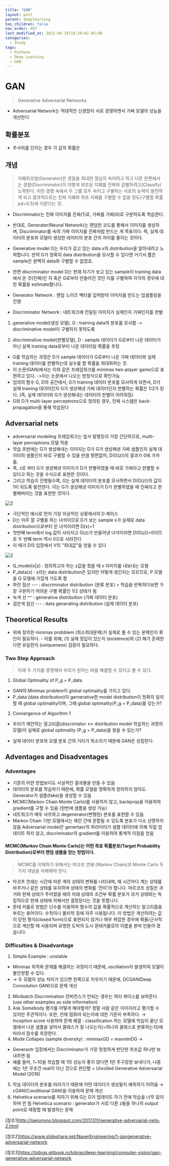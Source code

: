 ```yaml
---
title: "GAN"
layout: post
parent: deeplearning
has_children: false
nav_order: 407
last_modified_at: 2021-04-16T18:20:02-05:00
categories:
  - Study
tags:
  - Pythone
  - Deep Learning
  - GAN
---
```



# GAN

> Generative Adversarial Networks
- Adversarial Network는 적대적인 신경망이 서로 경쟁하면서 가짜 모델의 성능을 개선한다

## 확률분포

- 주사위를 던지는 경우
각 값의 확률은 

## 개념

>지폐위조범(Generator)은 경찰을 최대한 열심히 속이려고 하고 다른 한편에서는 경찰(Discriminator)이 이렇게 위조된 지폐를 진짜와 감별하려고(Classify) 노력한다.
이런 경쟁 속에서 두 그룹 모두 속이고 구별하는 서로의 능력이 발전하게 되고 결과적으로는 진짜 지폐와 위조 지폐를 구별할 수 없을 정도(구별할 확률 pd=0.5)에 이른다는 것.

- Discriminator는 진짜 이미지를 진짜(1)로, 가짜를 가짜(0)로 구분하도록 학습한다. 
- 반대로, Generater(Neural Network)는 랜덤한 코드를 통해서 이미지를 생성하며, Discriminator를 속여 가짜 이미지를 진짜처럼 만드는 게 목표이다. 즉, 실제 데이터의 분포와 모델이 생성한 데이터의 분포 간의 차이를 줄이는 것이다.

 - Generative model G는 우리가 갖고 있는 data x의 distribution을 알아내려고 노력합니다. 만약 G가 정확히 data distribution을 모사할 수 있다면 거기서 뽑은 sample은 완벽히 data와 구별할 수 없겠죠.
- 한편 discriminator model D는 현재 자기가 보고 있는 sample이 training data에서 온 것(진짜)인 지 혹은 G로부터 만들어진 것인 지를 구별하여 각각의 경우에 대한 확률을 estimate합니다.

- Generator Network : 랜덤 노이즈 벡터를 입력받아 이미지를 만드는 업샘플링을 진행 
- Discriminator Network : 네트워크에 전달된 이미지가 실제인지 가짜인지를 판별

1) generative model(생성 모델), G : training data의 분포를 모사함 -> discriminative model이 구별하지 못하도록

2) discriminative model(판별모델), D : sample 데이터가 G로부터 나온 데이터가 아닌 실제 training data로부터 나온 데이터일 확률을 추정

- G를 학습하는 과정은 D가 sample 데이터가 G로부터 나온 가짜 데이터와 실제 training 데이터를 판별하는데 실수를 할 확률을 최대화하는 것.
- 이 논문(GAN)에서는 이와 같은 프레임워크를 minimax two-player game으로 표현하고 있다. ->이는 논문에서 나오는 방정식으로 확인가능
- 임의의 함수 G, D의 공간에서, G가 training 데이터 분포를 모사하게 되면서, D가 실제 training 데이터인지 G가 생성해낸 가짜 데이터인지 판별하는 확률은 1/2가 된다. (즉, 실제 데이터와 G가 생성해내는 데이터의 판별이 어려워짐)
- G와 D가 multi-layer perceptrons으로 정의된 경우, 전체 시스템은 back-propagation을 통해 학습된다

## Adversarial nets

- adversarial modeling 프레임워크는 앞서 말했듯이 가장 간단하므로, multi-layer perceptrons 모델 적용
- 학습 초반에는 G가 생성해내는 이미지는 D가 G가 생성해낸 가짜 샘플인지 실제 데이터의 샘플인지 바로 구별할 수 있을 만큼 형편없어, D(G(z))의 결과가 0에 가까움. 
- 즉, z로 부터 G가 생성해낸 이미지가 D가 판별하였을 때 바로 가짜라고 판별할 수 있다고 하는 것을 수식으로 표현한 것이다. 
- 그리고 학습이 진행될수록, G는 실제 데이터의 분포를 모사하면서 D(G(z))의 값이 1이 되도록 발전한다. 이는 G가 생성해낸 이미지가 D가 판별하였을 때 진짜라고 판별해버리는 것을 표현한 것이다.

![2](../../assets/images/sc2021-04-25-210256.png)

- 극단적인 예시로 먼저 가장 이상적인 상황에서의 D 케이스
- D는 아주 잘 구별을 하는 녀석이므로 D가 보는 sample x가 실제로 data distribution으로부터 온 녀석이라면 D(x)=1
- 첫번째 term에서 log 값이 사라지고 G(z)가 만들어낸 녀석이라면 D(G(z))=0이므로 두 번째 term 역시 0으로 사라진다
- 이 때가 D의 입장에서 V의 "최대값"을 얻을 수 있다

![2](../../assets/images/sc2021-04-25-210257.png)

- Q_model(x|z) : 정의하고자 하는 z값을 줬을 때 x 이미지를 내보내는 모델
- P_data(x) : x라는 data distribution은 있지만 어떻게 생긴지는 모르므로, P 모델을 Q 모델에 가깝게 가도록 함
- 파란 점선 ---  : discriminator distribution (분류 분포) > 학습을 반복하다보면 가장 구분하기 어려운 구별 확률인 1/2 상태가 됨
- 녹색 선 ⎻ : generative distribution (가짜 데이터 분포)
- 검은색 점선 --- : data generating distribution (실제 데이터 분포)

## Theoretical Results

- 위에 정의한 minimax probblem (최소최대문제)가 실제로 풀 수 있는 문제인지 확인이 필요하다. - 이를 위해, (1) 실제 정답이 있는지 (existence)와 (2) 해가 존재한다면 유일한지 (uniqueness) 검증이 필요하다.

### Two Step Approach
> 아래 두 가지를 증명해야 우리가 원하는 바를 해결할 수 있다고 볼 수 있다.

1. Global Optimality of P_g = P_data
- GAN의 Minimax problem이 global optimality를 가지고 있다.
- P_data (data distribution)이 gernerative한 model distribution이 정확히 일치할 때 global optimality이며, 그때 global optimality(P_g = P_data)를 갖는가?

2. Convergence of Algorithm 1
- 우리가 제안하는 알고리즘(discrimiator <-> distribution model 학습하는 과정의 모델)이 실제로 global optimality (P_g = P_data)을 찾을 수 있는가?

- 실제 데이터 분포와 모델 분포 간의 거리가 최소이기 때문에 GAN은 성립한다. 

## Adventages and Disadventages

### Adventages
- 기존의 어떤 방법보다도 사실적인 결과물을 만들 수 있음
- 데이터의 분포를 학습하기 때문에, 확률 모델을 명확하게 정의하지 않아도 Generator가 샘플(fake)을 생성할 수 있음
 - MCMC(Markov Chain Monte Carlo)를 사용하지 않고, backprop을 이용하여 gradient를 구할 수 있음 (한번에 샘플을 생성 가능)
- 네트워크가 매우 샤프하고 degenerator(변형된) 분포를 표현할 수 있음
- Markov Chain 기반 모델에서는 체인 간에 혼합될 수 있도록 분포가 다소 선명하지 않음
Adversarial model은 genertaor의 파라미터가 샘플 데이터에 의해 직접 업데이트 하지 않고, discriminator의 gradient를 이용하여 통계적 이점을 얻음

#### MCMC(Markov Chain Monte Carlo)는 어떤 목표 확률분포(Target Probability Distribution)로부터 랜덤 샘플을 얻는 방법이다.

> MCMC를 이해하기 위해서는 마코프 연쇄 (Markov Chain)과 Monte Carlo 두가지 개념을 이해해야 한다.

- 마코프 연쇄는 시간에 따른 계의 상태의 변화를 나타내며, 매 시간마다 계는 상태를 바꾸거나 같은 상태를 유지하며 상태의 변화를 '전이'라 합니다. 마르코프 성질은 과거와 현재 상태가 주어졌을 때의 미래 상태의 조건부 확률 분포가 과거 상태와는 독립적으로 현재 상태에 의해서만 결정된다는 것을 뜻합니다.
- 몬테 카를로 방법은 난수를 이용하여 함수의 값을 확률적으로 계산하는 알고리즘을 부르는 용어이다. 수학이나 물리학 등에 자주 사용됩니다. 이 방법은 계산하려는 값이 닫힌 형식(closed form)으로 표현되지 않거나 매우 복잡한 경우에 확율/근사적으로 계산할 때 사용되며 유명한 도박의 도시 몬테카를로의 이름을 본따 만들어 졌습니다.

### Difficulties & Disadvantage

1. Simple Example : unstable
- Minimax 최적화 문제를 해결하는 과정이기 때문에, oscillation이 발생하여 모델이 불안정할 수 있다.
- → 두 모델의 성능 차이가 있으면 한쪽으로 치우치기 때문에, DCGAN(Deep Convolution GAN)으로 문제 개선
2. Minibatch Discrimination 
컨버전스가 안되는 경우는 여러 케이스를 보여준다. (use other examples as side information)
3. Ask Somebody
평가를 어떻게 해야할까? 정말 사람 같은 이미지라고 평가할 수 있지만 주관적이다. 또한, 언제 멈춰야 되는지에 대한 기준이 부족하다.
→ Inception score 사용하여 문제 해결 
: classification 하는 모델에 학습이 끝난 모델에서 나온 샘플을 넣어서 클래스가 잘 나오는지(=하나의 클래스로 분류하는지)에 따라서 점수를 측정한다.
4. Mode Collapes (sample diversity)
: minmaxGD = maxminDG ->
- Generaotr 입장에서는 Discriminator가 가장 멍청하게 판단한 최솟값 하나만 보내주면 됨
- 예를 들어, 1~10을 학습할 때 1의 성능이 좋지 않다면 1만 주구장창 보내다가, 나중에는 1은 무조건 real이 아닌 것으로 판단함
= Unrolled Generative Adversarial Model (2016)
5. 학습 데이터의 분포를 따라가기 때문에 어떤 데이터가 생성될지 예측하기 어려움
→ cGAN(Conditional GAN)을 이용하여 문제 개선
66. Helvetica scenario를 피하기 위해 G는 D가 업데이트 하기 전에 학습을 너무 많이 하며 안 됨
Helvetica scenario : generator가 서로 다른 z들을 하나의 output point로 매핑할 때 발생하는 문제


[참조1]http://jaejunyoo.blogspot.com/2017/01/generative-adversarial-nets-2.html

[참조2]https://www.slideshare.net/NaverEngineering/1-gangenerative-adversarial-network

[참조3]https://tobigs.gitbook.io/tobigs/deep-learning/computer-vision/gan-generative-adversarial-network
